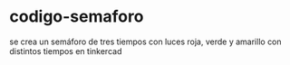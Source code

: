 # codigo-semaforo
se crea un semáforo de tres tiempos con luces roja, verde y amarillo con distintos tiempos en tinkercad
